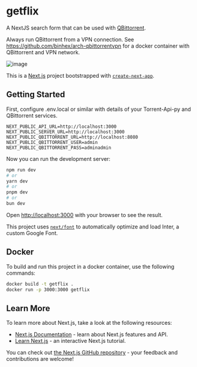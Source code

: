 # getflix

A NextJS search form that can be used with [QBittorrent](https://www.qbittorrent.org/).

Always run QBittorrent from a VPN connection. See https://github.com/binhex/arch-qbittorrentvpn for a docker container with QBittorrent and VPN network.


![image](https://github.com/steventux/getflix/assets/93511/53abcfe3-aac2-4b02-8e44-2ceaa399e14f)


This is a [Next.js](https://nextjs.org/) project bootstrapped with [`create-next-app`](https://github.com/vercel/next.js/tree/canary/packages/create-next-app).

## Getting Started


First, configure .env.local or similar with details of your Torrent-Api-py and QBittorrent services.

```
NEXT_PUBLIC_API_URL=http://localhost:3000
NEXT_PUBLIC_SERVER_URL=http://localhost:3000
NEXT_PUBLIC_QBITTORRENT_URL=http://localhost:8080
NEXT_PUBLIC_QBITTORRENT_USER=admin
NEXT_PUBLIC_QBITTORRENT_PASS=adminadmin
```

Now you can run the development server:

```bash
npm run dev
# or
yarn dev
# or
pnpm dev
# or
bun dev
```

Open [http://localhost:3000](http://localhost:3000) with your browser to see the result.

This project uses [`next/font`](https://nextjs.org/docs/basic-features/font-optimization) to automatically optimize and load Inter, a custom Google Font.


## Docker

To build and run this project in a docker container, use the following commands:

```bash
docker build -t getflix .
docker run -p 3000:3000 getflix
```

## Learn More

To learn more about Next.js, take a look at the following resources:

- [Next.js Documentation](https://nextjs.org/docs) - learn about Next.js features and API.
- [Learn Next.js](https://nextjs.org/learn) - an interactive Next.js tutorial.

You can check out [the Next.js GitHub repository](https://github.com/vercel/next.js/) - your feedback and contributions are welcome!

